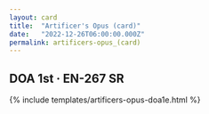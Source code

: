 ```yaml
---
layout: card
title:  "Artificer's Opus (card)"
date:   "2022-12-26T06:00:00.000Z"
permalink: artificers-opus_(card)
---
```


## DOA 1st &middot; EN-267 SR

{% include templates/artificers-opus-doa1e.html %}
